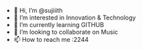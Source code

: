 - 👋 Hi, I’m @sujiiith
- 👀 I’m interested in Innovation & Technology
- 🌱 I’m currently learning GITHUB
- 💞️ I’m looking to collaborate on Music
- 📫 How to reach me :2244

<!---
sujiiith/sujiiith is a ✨ special ✨ repository because its `README.md` (this file) appears on your GitHub profile.
You can click the Preview link to take a look at your changes.
--->
